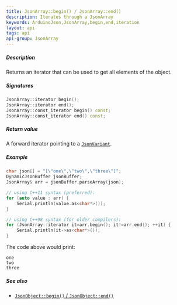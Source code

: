 ```yaml
---
title: JsonArray::begin() / JsonArray::end()
description: Iterates through a JsonArray
keywords: ArduinoJson,JsonArray,begin,end,iteration
layout: api
tags: api
api-group: JsonArray
---
```


##### Description
Returns an iterator that can be used to get all elements of the object.

##### Signatures

```c++
JsonArray::iterator begin();
JsonArray::iterator end();
JsonArray::const_iterator begin() const;
JsonArray::const_iterator end() const;
```

##### Return value
A forward iterator pointing to a [`JsonVariant`]({{site.baseurl}}/api/jsonvariant/).

##### Example

```c++
char json[] = "[\"one\",\"two\",\"three\"]";
DynamicJsonBuffer jsonBuffer;
JsonArray& arr = jsonBuffer.parseArray(json);

// using C++11 syntax (preferred):
for (auto value : arr) {
    Serial.println(value.as<char*>());
}

// using C++98 syntax (for older compilers):
for (JsonArray::iterator it=arr.begin(); it!=arr.end(); ++it) {
    Serial.println(it->as<char*>());
}
```

The code above would print:

```text
one
two
three
```

##### See also

* [`JsonObject::begin()` / `JsonObject::end()`]({{site.baseurl}}/api/jsonobject/begin_end/)